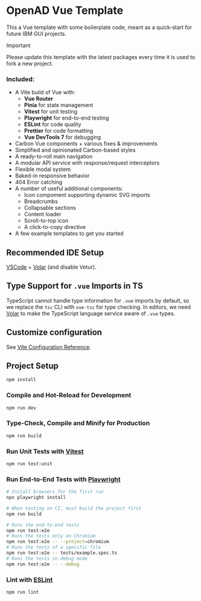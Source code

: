 # OpenAD Vue Template

This a Vue template with some boilerplate code, meant as a quick-start for future IBM GUI projects.

> [!IMPORTANT]  
> Please update this template with the latest packages every time it is used to fork a new project.

### Included:

-   A Vite build of Vue with:
    -   **Vue Router**
    -   **Pinia** for state management
    -   **Vitest** for unit testing
    -   **Playwright** for end-to-end testing
    -   **ESLint** for code quality
    -   **Prettier** for code formatting
    -   **Vue DevTools 7** for debugging
-   Carbon Vue components + various fixes & improvements
-   Simplified and opinionated Carbon-based styles
-   A ready-to-roll main navigation
-   A modular API service with response/request interceptors
-   Flexible modal system
-   Baked-in responsive behavior
-   404 Error catching
-   A number of useful additional components:
    -   Icon compoment supporting dynamic SVG imports
    -   Breadcrumbs
    -   Collapsable sections
    -   Content loader
    -   Scroll-to-top icon
    -   A click-to-copy directive
-   A few example templates to get you started

## Recommended IDE Setup

[VSCode](https://code.visualstudio.com/) + [Volar](https://marketplace.visualstudio.com/items?itemName=Vue.volar) (and disable Vetur).

## Type Support for `.vue` Imports in TS

TypeScript cannot handle type information for `.vue` imports by default, so we replace the `tsc` CLI with `vue-tsc` for type checking. In editors, we need [Volar](https://marketplace.visualstudio.com/items?itemName=Vue.volar) to make the TypeScript language service aware of `.vue` types.

## Customize configuration

See [Vite Configuration Reference](https://vitejs.dev/config/).

## Project Setup

```sh
npm install
```

### Compile and Hot-Reload for Development

```sh
npm run dev
```

### Type-Check, Compile and Minify for Production

```sh
npm run build
```

### Run Unit Tests with [Vitest](https://vitest.dev/)

```sh
npm run test:unit
```

### Run End-to-End Tests with [Playwright](https://playwright.dev)

```sh
# Install browsers for the first run
npx playwright install

# When testing on CI, must build the project first
npm run build

# Runs the end-to-end tests
npm run test:e2e
# Runs the tests only on Chromium
npm run test:e2e -- --project=chromium
# Runs the tests of a specific file
npm run test:e2e -- tests/example.spec.ts
# Runs the tests in debug mode
npm run test:e2e -- --debug
```

### Lint with [ESLint](https://eslint.org/)

```sh
npm run lint
```